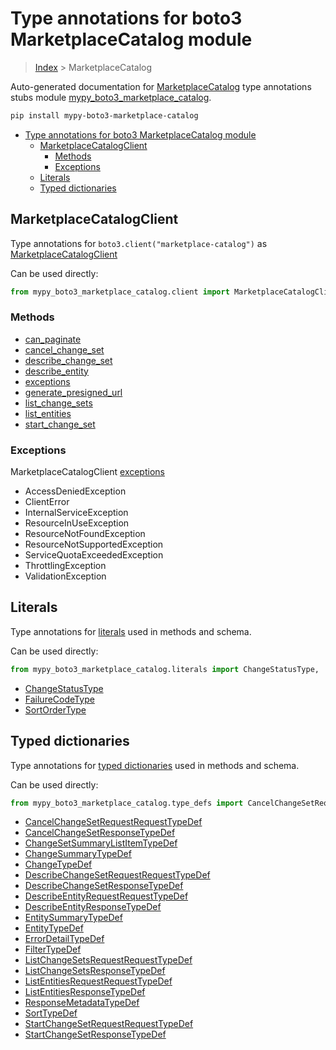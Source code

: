 # Type annotations for boto3 MarketplaceCatalog module

> [Index](..) > MarketplaceCatalog

Auto-generated documentation for
[MarketplaceCatalog](https://boto3.amazonaws.com/v1/documentation/api/latest/reference/services/marketplace-catalog.html#MarketplaceCatalog)
type annotations stubs module
[mypy_boto3_marketplace_catalog](https://pypi.org/project/mypy-boto3-marketplace-catalog/).

```bash
pip install mypy-boto3-marketplace-catalog
```

- [Type annotations for boto3 MarketplaceCatalog module](#type-annotations-for-boto3-marketplacecatalog-module)
  - [MarketplaceCatalogClient](#marketplacecatalogclient)
    - [Methods](#methods)
    - [Exceptions](#exceptions)
  - [Literals](#literals)
  - [Typed dictionaries](#typed-dictionaries)

## MarketplaceCatalogClient

Type annotations for `boto3.client("marketplace-catalog")` as
[MarketplaceCatalogClient](./client.md)

Can be used directly:

```python
from mypy_boto3_marketplace_catalog.client import MarketplaceCatalogClient
```

### Methods

- [can_paginate](./client.md#can_paginate)
- [cancel_change_set](./client.md#cancel_change_set)
- [describe_change_set](./client.md#describe_change_set)
- [describe_entity](./client.md#describe_entity)
- [exceptions](./client.md#exceptions)
- [generate_presigned_url](./client.md#generate_presigned_url)
- [list_change_sets](./client.md#list_change_sets)
- [list_entities](./client.md#list_entities)
- [start_change_set](./client.md#start_change_set)

### Exceptions

MarketplaceCatalogClient [exceptions](./client.md#exceptions)

- AccessDeniedException
- ClientError
- InternalServiceException
- ResourceInUseException
- ResourceNotFoundException
- ResourceNotSupportedException
- ServiceQuotaExceededException
- ThrottlingException
- ValidationException

## Literals

Type annotations for [literals](./literals.md) used in methods and schema.

Can be used directly:

```python
from mypy_boto3_marketplace_catalog.literals import ChangeStatusType, ...
```

- [ChangeStatusType](./literals.md#changestatustype)
- [FailureCodeType](./literals.md#failurecodetype)
- [SortOrderType](./literals.md#sortordertype)

## Typed dictionaries

Type annotations for [typed dictionaries](./type_defs.md) used in methods and
schema.

Can be used directly:

```python
from mypy_boto3_marketplace_catalog.type_defs import CancelChangeSetRequestRequestTypeDef, ...
```

- [CancelChangeSetRequestRequestTypeDef](./type_defs.md#cancelchangesetrequestrequesttypedef)
- [CancelChangeSetResponseTypeDef](./type_defs.md#cancelchangesetresponsetypedef)
- [ChangeSetSummaryListItemTypeDef](./type_defs.md#changesetsummarylistitemtypedef)
- [ChangeSummaryTypeDef](./type_defs.md#changesummarytypedef)
- [ChangeTypeDef](./type_defs.md#changetypedef)
- [DescribeChangeSetRequestRequestTypeDef](./type_defs.md#describechangesetrequestrequesttypedef)
- [DescribeChangeSetResponseTypeDef](./type_defs.md#describechangesetresponsetypedef)
- [DescribeEntityRequestRequestTypeDef](./type_defs.md#describeentityrequestrequesttypedef)
- [DescribeEntityResponseTypeDef](./type_defs.md#describeentityresponsetypedef)
- [EntitySummaryTypeDef](./type_defs.md#entitysummarytypedef)
- [EntityTypeDef](./type_defs.md#entitytypedef)
- [ErrorDetailTypeDef](./type_defs.md#errordetailtypedef)
- [FilterTypeDef](./type_defs.md#filtertypedef)
- [ListChangeSetsRequestRequestTypeDef](./type_defs.md#listchangesetsrequestrequesttypedef)
- [ListChangeSetsResponseTypeDef](./type_defs.md#listchangesetsresponsetypedef)
- [ListEntitiesRequestRequestTypeDef](./type_defs.md#listentitiesrequestrequesttypedef)
- [ListEntitiesResponseTypeDef](./type_defs.md#listentitiesresponsetypedef)
- [ResponseMetadataTypeDef](./type_defs.md#responsemetadatatypedef)
- [SortTypeDef](./type_defs.md#sorttypedef)
- [StartChangeSetRequestRequestTypeDef](./type_defs.md#startchangesetrequestrequesttypedef)
- [StartChangeSetResponseTypeDef](./type_defs.md#startchangesetresponsetypedef)
